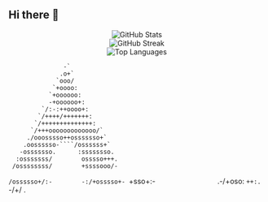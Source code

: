## Hi there 👋

<p align="center"> <img src="https://github-readme-stats.vercel.app/api?username=cagrigithubusername&show_icons=true&theme=github_dark" alt="GitHub Stats" /> <br> <img src="https://github-readme-streak-stats.herokuapp.com/?user=cagrigithubusername&theme=github-dark" alt="GitHub Streak" /> <br> <img src="https://github-readme-stats.vercel.app/api/top-langs/?username=cagrigithubusername&layout=compact&theme=github_dark" alt="Top Languages" /> </p>


                   -`
                  .o+`
                 `ooo/
                `+oooo:
               `+oooooo:
               -+oooooo+:
             `/:-:++oooo+:
            `/++++/+++++++:
           `/++++++++++++++:
          `/+++ooooooooooooo/`
         ./ooosssso++osssssso+`
        .oossssso-````/ossssss+`
       -osssssso.      :ssssssso.
      :osssssss/        osssso+++.
     /ossssssss/        +ssssooo/-
   `/ossssso+/:-        -:/+osssso+-
  `+sso+:-`                 `.-/+oso:
 `++:.                           `-/+/
 .`                                 `




 
